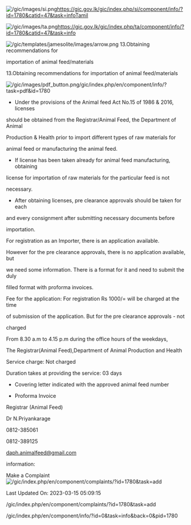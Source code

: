 <!-- Source: https://gic.gov.lk/gic/index.php/en/component/info/?id=1780&catid=47&task=info -->

![/gic/images/si.png](/gic/images/si.png)https://gic.gov.lk/gic/index.php/si/component/info/?id=1780&catid=47&task=infoTamil

![/gic/images/ta.png](/gic/images/ta.png)https://gic.gov.lk/gic/index.php/ta/component/info/?id=1780&catid=47&task=info

![/gic/templates/jamesolite/images/arrow.png](/gic/templates/jamesolite/images/arrow.png) 13.Obtaining recommendations for

importation of animal feed/materials

13.Obtaining recommendations for importation of animal feed/materials

![/gic/images/pdf_button.png](/gic/images/pdf_button.png)/gic/index.php/en/component/info/?task=pdf&id=1780

 * Under the provisions of the Animal feed Act No.15 of 1986 & 2016, licenses

 should be obtained from the Registrar/Animal Feed, the Department of Animal

 Production & Health prior to import different types of raw materials for

 animal feed or manufacturing the animal feed.

 * If license has been taken already for animal feed manufacturing, obtaining

 license for importation of raw materials for the particular feed is not

 necessary.

 * After obtaining licenses, pre clearance approvals should be taken for each

 and every consignment after submitting necessary documents before

 importation.

For registration as an Importer, there is an application available.

However for the pre clearance approvals, there is no application available, but

we need some information. There is a format for it and need to submit the duly

filled format with proforma invoices. 

Fee for the application: For registration Rs 1000/= will be charged at the time

of submission of the application. But for the pre clearance approvals - not

charged

From 8.30 a.m to 4.15 p.m during the office hours of the weekdays,

The Registrar(Animal Feed),Department of Animal Production and Health

Service charge: Not charged

Duration takes at providing the service: 03 days

 * Covering letter indicated with the approved animal feed number

 * Proforma Invoice

Registrar (Animal Feed)

Dr N.Priyankarage

0812-385061

0812-389125

daph.animalfeed@gmail.com

information:

Make a Complaint ![/gic/index.php/en/component/complaints/?id=1780&task=add](/gic/index.php/en/component/complaints/?id=1780&task=add)

Last Updated On: 2023-03-15 05:09:15

/gic/index.php/en/component/complaints/?id=1780&task=add

/gic/index.php/en/component/info/?id=0&task=info&back=0&pid=1780